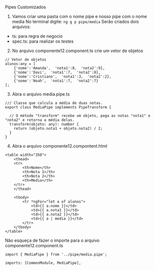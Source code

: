 Pipes Customizados

1. Vamos criar uma pasta com o nome pipe e nosso pipe com o nome media
No terminal digite: `ng g p pipe/media`
Serão criados dois arquivos:
* ts: para regra de negocio
* spec.ts: para realizar os testes

2. No arquivo componente12.component.ts crie um vetor de objetos
```
// Vetor de objetos
alunos:any = [
    {'nome':'Amanda',  'nota1':8,  'nota2':9},
    {'nome':'Davi',  'nota1':7,  'nota2':8},
    {'nome':'Cristiano',  'nota1':3,  'nota2':2},
    {'nome':'Noah',  'nota1':7,  'nota2':7}
];

```

3. Abra o arquivo media.pipe.ts

```
/// Classe que calcula a média de duas notas.
export class MediaPipe implements PipeTransform {

  // O método "transform" recebe um objeto, pega as notas "nota1" e "nota2" e retorna a média delas.
  transform(objeto: any): number {
    return (objeto.nota1 + objeto.nota2) / 2;
  }
}

```

4. Abra o arquivo componente12.compontent.html
```
<table width="350">
    <thead>
    <tr>
        <th>Nome</th>
        <th>Nota 1</th>
        <th>Nota 2</th>
        <th>Media</th>
    </tr>
    </thead>

    <tbody>
        <tr *ngFor="let a of alunos">
            <td>{{ a.nome }}</td>
            <td>{{ a.nota1 }}</td>
            <td>{{ a.nota2 }}</td>
            <td>{{ a | media }}</td>
        </tr>
    </tbody>
</table>

```
Não esqueça de fazer o importe para o arquivo componente12.component.ts
```
import { MediaPipe } from '../pipe/media.pipe';

imports: [CommonModule, MediaPipe],

```

